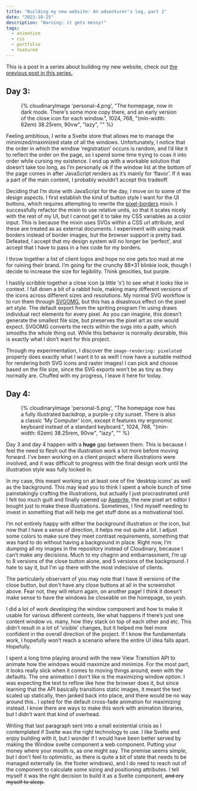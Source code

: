 ```yaml
---
title: "Building my new website: An adventurer's log, part 2"
date: "2023-10-25"
description: "Warning: it gets messy!"
tags:
  - animation
  - css
  - portfolio
  - featured
---
```


This is a post in a series about building my new website, check out [the previous post in this series.](/blog/building-my-new-website-part-1/)

## Day 3:

<figure>
{% cloudinaryImage 'personal-4.png', "The homepage, now in dark mode. There's some more copy there, and an early version of the close icon for each window.", 1024, 768, "(min-width: 62em) 38.25rem, 90vw", "lazy", "" %}
</figure>

Feeling ambitious, I write a Svelte store that allows me to manage the minimized/maximized state of all the windows. Unfortunately, I notice that the order in which the window ‘registration’ occurs is random, and I’d like it to reflect the order on the page, so I spend some time trying to coax it into order while cursing my existence. I end up with a workable solution that doesn’t take too long, as I’m personally ok if the window list at the bottom of the page comes in after JavaScript renders as it’s mainly for ‘flavor’. If it was a part of the main content, I probably wouldn’t accept this tradeoff.

Deciding that I’m done with JavaScript for the day, I move on to some of the design aspects. I first establish the kind of button style I want for the UI buttons, which requires attempting to rewrite the [pixel-borders](https://nigelotoole.github.io/pixel-borders/) mixin. I successfully refactor the mixin to use relative units, so that it scales nicely with the rest of my UI, but I cannot get it to take my CSS variables as a color input. This is because the mixin uses SVGs within a CSS url attribute, and these are treated as as external documents. I experiment with using mask borders instead of border images, but the browser support is pretty bad. Defeated, I accept that my design system will no longer be ‘perfect’, and accept that I have to pass in a hex code for my borders.

I throw together a list of client logos and hope no one gets too mad at me for ruining their brand. I’m going for the crunchy 88\*31 blinkie look, though I decide to increase the size for legibility. Think geocities, but purple.

I hastily scribble together a close icon (a little ‘x’) to see what it looks like in context. I fall down a bit of a rabbit hole, making many different versions of the icons across different sizes and resolutions. My normal SVG workflow is to run them through [SVGOMG](https://jakearchibald.github.io/svgomg/), but this has a disastrous effect on the pixel art style. The default export from the spriting program I’m using draws individual rect elements for every pixel. As you can imagine, this doesn’t generate the smallest file size, but preserves the pixel art as one would expect. SVGOMG converts the rects within the svgs into a path, which smooths the whole thing out. While this behavior is normally desirable, this is exactly what I don’t want for this project.

Through my experimentation, I discover the `image-rendering: pixelated` property does exactly what I want it to as well! I now have a suitable method for rendering both SVG icons and raster images! I can pick and choose based on the file size, since the SVG exports won’t be as tiny as they normally are. Chuffed with my progress, I leave it here for today.

## Day 4:

<figure>
{% cloudinaryImage 'personal-5.png', "The homepage now has a fully illustrated backdrop, a purple-y city sunset. There is also a classic 'My Computer' icon, except it features my ergonomic keyboard instead of a standard keyboard.", 1024, 768, "(min-width: 62em) 38.25rem, 90vw", "lazy", "" %}
</figure>

Day 3 and day 4 happen with a **huge** gap between them. This is because I feel the need to flesh out the illustration work a lot more before moving forward. I’ve been working on a client project where illustrations were involved, and it was difficult to progress with the final design work until the illustration style was fully locked in.

In my case, this meant working on at least one of the ‘desktop icons’ as well as the background. This may lead you to think I spent a whole bunch of time painstakingly crafting the illustrations, but actually I just procrastinated until I felt too much guilt and finally opened up [Aseprite](https://www.aseprite.org/), the new pixel art editor I bought just to make these illustrations. Sometimes, I find myself needing to invest in something that will help me get stuff done as a motivational tool.

I’m not entirely happy with either the background illustration or the icon, but now that I have a sense of direction, it helps me out quite a bit. I adjust some colors to make sure they meet contrast requirements, something that was hard to do without having a background in place. Right now, I’m dumping all my images in the repository instead of Cloudinary, because I can’t make any decisions. Much to my chagrin and embarrassment, I’m up to 8 versions of the close button alone, and 5 versions of the background. I hate to say it, but I'm up there with the most indecisive of clients.

The particularly observant of you may note that I have 8 versions of the close button, but don't have any close buttons at all in the screenshot above. Fear not, they will return again, on another page! I think it doesn't make sense to have the windows be closeable on the homepage, so yeah.

I did a lot of work developing the window component and how to make it usable for various different contexts, like what happens if there’s just one content window vs. many, how they stack on top of each other and etc. This didn’t result in a lot of ‘visible’ changes, but it helped me feel more confident in the overall direction of the project. If I know the fundamentals work, I hopefully won’t reach a scenario where the entire UI idea falls apart. Hopefully.

I spent a long time playing around with the new View Transition API to animate how the windows would maximize and minimize. For the most part, it looks really slick when it comes to moving things around, even with the defaults. The one animation I don’t like is the maximizing window option. I was expecting the text to reflow like how the browser does it, but since learning that the API basically transitions static images, it meant the text scaled up statically, then janked back into place, and there would be no way around this.. I opted for the default cross-fade animation for maximizing instead. I know there are ways to make this work with animation libraries, but I didn't want that kind of overhead.

Writing that last paragraph sent into a small existential crisis as I contemplated if Svelte was the right technology to use. I like Svelte and enjoy building with it, but I wonder if I would have been better served by making the Window svelte component a web component. Putting your money where your mouth is, as one might say. The premise seems simple, but I don't feel to optimistic, as there is quite a bit of state that needs to be managed externally (ie. the footer windows), and I do need to reach out of the component to calculate some sizing and positioning attributes. I tell myself it was the right decision to build it as a Svelte component, ~~and cry myself to sleep.~~
